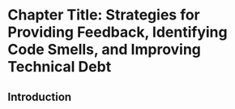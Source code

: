 Chapter Title: Strategies for Providing Feedback, Identifying Code Smells, and Improving Technical Debt
=======================================================================================================

Introduction
------------

